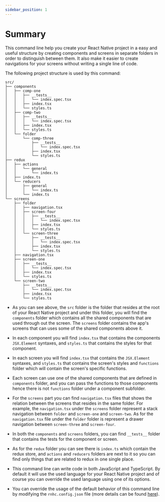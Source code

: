 ```yaml
---
sidebar_position: 1
---
```


# Summary

This command line help you create your React Native project in a easy and useful structure by creating components and screens in separate folders in order to distinguish between them. It also make it easier to create navigations for your screens without writing a single line of code.

The following project structure is used by this command:

```
src/
├── components
│   ├── comp-one
│   │   ├── __tests__
│   │   │   └── index.spec.tsx
│   │   ├── index.tsx
│   │   └── styles.ts
│   ├── comp-two
│   │   ├── __tests__
│   │   │   └── index.spec.tsx
│   │   ├── index.tsx
│   │   └── styles.ts
│   └── folder
│       └── comp-three
│           ├── __tests__
│           │   └── index.spec.tsx
│           ├── index.tsx
│           └── styles.ts
├── redux
│   ├── actions
│   │   └── general
│   │       └── index.ts
│   ├── index.ts
│   └── reducers
│       ├── general
│       │   └── index.ts
│       └── index.ts
└── screens
    ├── folder
    │   ├── navigation.tsx
    │   ├── screen-four
    │   │   ├── __tests__
    │   │   │   └── index.spec.tsx
    │   │   ├── index.tsx
    │   │   └── styles.ts
    │   └── screen-three
    │       ├── __tests__
    │       │   └── index.spec.tsx
    │       ├── index.tsx
    │       └── styles.ts
    ├── navigation.tsx
    ├── screen-one
    │   ├── __tests__
    │   │   └── index.spec.tsx
    │   ├── index.tsx
    │   └── styles.ts
    └── screen-two
        ├── __tests__
        │   └── index.spec.tsx
        ├── index.tsx
        └── styles.ts
```

- As you can see above, the `src` folder is the folder that resides at the root of your React Native project and under this folder, you will find the `components` folder which contains all the shared components that are used through out the screen. The `screens` folder contains the app's screens that can uses some of the shared components above it.

- In each component you will find `index.tsx` that contains the components `JSX.Element` syntaxes, and `styles.ts` that contains the styles for that component.

- In each screen you will find `index.tsx` that contains the `JSX.Element` syntaxes, and `styles.ts` that contains the screen's styles and `functions` folder which will contain the screen's specific functions.

- Each screen can use one of the shared components that are defined in `components` folder, and you can pass the functions to those components hence there is not `functions` folder under a component subfolder.

- For the `screens` part you can find `navigation.tsx` files that shows the relation between the screens that resides in the same folder. For example, the `navigation.tsx` under the `screens` folder represent a stack navigation between `folder` and `screen-one` and `screen-two`. As for the `navigation.tsx` file under the `folder` folder is represent a drawer navigation between `screen-three` and `screen-four`.

- In both the `components` and `screens` folders, you can find `__tests__` folder that contains the tests for the component or screen.

- As for the `redux` folder you can see there is `index.ts` which contain the redux store, and `actions` and `reducers` folders are next to it so you can find only things that are related to redux in one single place.

- This command line can write code in both JavaScript and TypeScript. By default it will use the used language for your React Native project and of course you can override the used language using one of its options.

- You can override the usage of the default behavior of this command line by modifying the `rnhc.config.json` file (more details can be found [here](./create/using-configuration)).
